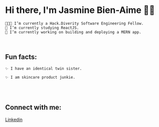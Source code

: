 

# Hi there, I'm Jasmine Bien-Aime 👋🏽

    👩🏾‍💻 I’m currently a Hack.Diverity Software Engineering Fellow.
    🌱 I’m currently studying ReactJS.
    🔭 I’m currently working on building and deploying a MERN app.

<br>

## Fun facts:

    ✨ I have an identical twin sister.   
    
    ✨ I am skincare product junkie.


<br>
<br>





## Connect with me:

<!-- [Website](https://www.jasminebienaime.com) <br> -->
[Linkedin](https://www.linkedin.com/in/jasmine-bien-aime)


